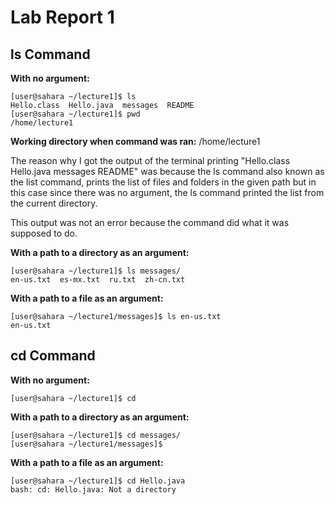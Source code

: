 # Lab Report 1
## ls Command
**With no argument:**
```
[user@sahara ~/lecture1]$ ls
Hello.class  Hello.java  messages  README
[user@sahara ~/lecture1]$ pwd
/home/lecture1
```
**Working directory when command was ran:** /home/lecture1

The reason why I got the output of the terminal printing "Hello.class Hello.java messages README" was because the ls command also known as the list command, prints the list of files and folders in the given path but in this case since there was no argument, the ls command printed the list from the current directory. 

This output was not an error because the command did what it was supposed to do.

**With a path to a directory as an argument:**
```
[user@sahara ~/lecture1]$ ls messages/
en-us.txt  es-mx.txt  ru.txt  zh-cn.txt
```
**With a path to a file as an argument:**
```
[user@sahara ~/lecture1/messages]$ ls en-us.txt 
en-us.txt
```
## cd Command
**With no argument:**
```
[user@sahara ~/lecture1]$ cd
```
**With a path to a directory as an argument:**
```
[user@sahara ~/lecture1]$ cd messages/
[user@sahara ~/lecture1/messages]$
```
**With a path to a file as an argument:**
```
[user@sahara ~/lecture1]$ cd Hello.java 
bash: cd: Hello.java: Not a directory
```

